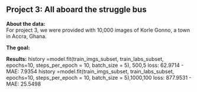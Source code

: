 ## Project 3: All aboard the struggle bus <br/>
**About the data:**<br/>
For project 3, we were provided with 10,000 images of Korle Gonno, a town in Accra, Ghana. 

**The goal:**


**Results:**
history =model.fit(train_imgs_subset, train_labs_subset, epochs=10, steps_per_epoch = 10, batch_size = 5), 500,5
loss: 62.9714 - MAE: 7.9354
history =model.fit(train_imgs_subset, train_labs_subset, epochs=10, steps_per_epoch = 10, batch_size = 5),1000,100
loss: 877.9531 - MAE: 25.5498 
